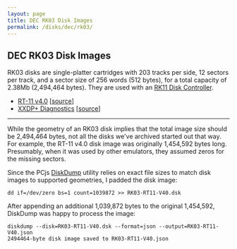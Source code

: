 ```yaml
---
layout: page
title: DEC RK03 Disk Images
permalink: /disks/dec/rk03/
---
```


DEC RK03 Disk Images
--------------------

RK03 disks are single-platter cartridges with 203 tracks per side, 12 sectors per track, and a sector size of
256 words (512 bytes), for a total capacity of 2.38Mb (2,494,464 bytes).  They are used with an
[RK11 Disk Controller](/devices/pdp11/rk11/).

* [RT-11 v4.0](rtl11v4/) [[source](http://skn.noip.me/pdp11/rk1.dsk)]
* [XXDP+ Diagnostics](xxdp/) [[source](http://skn.noip.me/pdp11/rk2.dsk)]

---

While the geometry of an RK03 disk implies that the total image size should be 2,494,464 bytes, not all the
disks we've archived started out that way.  For example, the RT-11 v4.0 disk image was originally 1,454,592
bytes long.  Presumably, when it was used by other emulators, they assumed zeros for the missing sectors.

Since the PCjs [DiskDump](/modules/diskdump/) utility relies on exact file sizes to match disk images to
supported geometries, I padded the disk image:

	dd if=/dev/zero bs=1 count=1039872 >> RK03-RT11-V40.dsk

After appending an additional 1,039,872 bytes to the original 1,454,592, DiskDump was happy to process the
image:

	diskdump --disk=RK03-RT11-V40.dsk --format=json --output=RK03-RT11-V40.json
	2494464-byte disk image saved to RK03-RT11-V40.json
